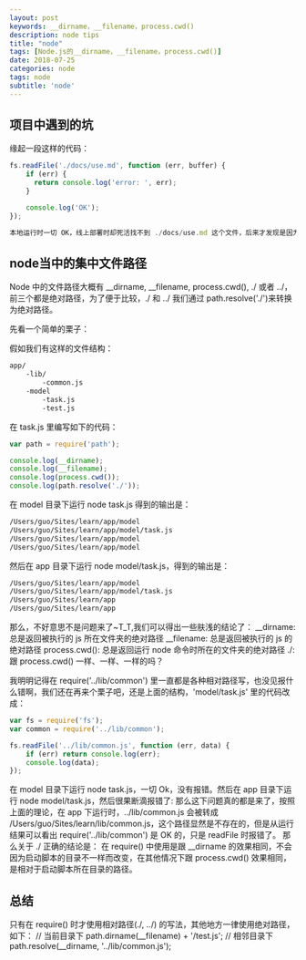 ```yaml
---
layout: post
keywords: __dirname，__filename，process.cwd()
description: node tips
title: "node"
tags: [Node.js的__dirname，__filename，process.cwd()]
date: 2018-07-25
categories: node
tags: node
subtitle: 'node'
---
```


## 项目中遇到的坑
缘起一段这样的代码：
```javascript
fs.readFile('./docs/use.md', function (err, buffer) {
    if (err) {
      return console.log('error: ', err);
    }

    console.log('OK');
});

本地运行时一切 OK，线上部署时却死活找不到 ./docs/use.md 这个文件，后来才发现是因为线上启动应用时不是从当前目录启动了，不过为什么启动脚本的位置也会影响这个路径呢，且往下看。
```


## node当中的集中文件路径

Node 中的文件路径大概有 __dirname, __filename, process.cwd(), ./ 或者 ../，前三个都是绝对路径，为了便于比较，./ 和 ../ 我们通过 path.resolve('./')来转换为绝对路径。

先看一个简单的栗子：

假如我们有这样的文件结构：
```html
app/
    -lib/
        -common.js
    -model
        -task.js
        -test.js
```
在 task.js 里编写如下的代码：

```javascript
var path = require('path');

console.log(__dirname);
console.log(__filename);
console.log(process.cwd());
console.log(path.resolve('./'));
```
在 model 目录下运行 node task.js 得到的输出是：
```html
/Users/guo/Sites/learn/app/model
/Users/guo/Sites/learn/app/model/task.js
/Users/guo/Sites/learn/app/model
/Users/guo/Sites/learn/app/model
```
然后在 app 目录下运行 node model/task.js，得到的输出是：

```html
/Users/guo/Sites/learn/app/model
/Users/guo/Sites/learn/app/model/task.js
/Users/guo/Sites/learn/app
/Users/guo/Sites/learn/app
```
那么，不好意思不是问题来了~T_T,我们可以得出一些肤浅的结论了：
__dirname: 总是返回被执行的 js 所在文件夹的绝对路径
__filename: 总是返回被执行的 js 的绝对路径
process.cwd(): 总是返回运行 node 命令时所在的文件夹的绝对路径
./: 跟 process.cwd() 一样、一样、一样的吗？

我明明记得在 require('../lib/common') 里一直都是各种相对路径写，也没见报什么错啊，我们还在再来个栗子吧，还是上面的结构，'model/task.js' 里的代码改成：
```javascript
var fs = require('fs');
var common = require('../lib/common');

fs.readFile('../lib/common.js', function (err, data) {
    if (err) return console.log(err);
    console.log(data);
});
```
在 model 目录下运行 node task.js，一切 Ok，没有报错。然后在 app 目录下运行 node model/task.js，然后很果断滴报错了:
那么这下问题真的都是来了，按照上面的理论，在 app 下运行时，../lib/common.js 会被转成 /Users/guo/Sites/learn/lib/common.js，这个路径显然是不存在的，但是从运行结果可以看出 require('../lib/common') 是 OK 的，只是 readFile 时报错了。
那么关于 ./ 正确的结论是：
在 require() 中使用是跟 __dirname 的效果相同，不会因为启动脚本的目录不一样而改变，在其他情况下跟 process.cwd() 效果相同，是相对于启动脚本所在目录的路径。

## 总结
只有在 require() 时才使用相对路径(./, ../) 的写法，其他地方一律使用绝对路径，如下：
// 当前目录下
path.dirname(__filename) + '/test.js';
// 相邻目录下
path.resolve(__dirname, '../lib/common.js');

